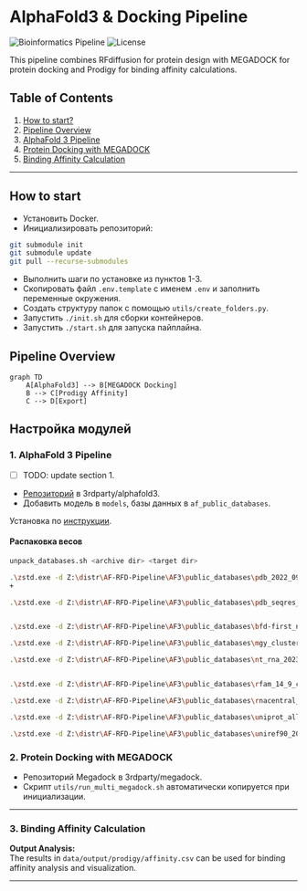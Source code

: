# AlphaFold3 & Docking Pipeline

![Bioinformatics Pipeline](https://img.shields.io/badge/pipeline-protein-blue)
![License](https://img.shields.io/badge/license-MIT-green)

This pipeline combines RFdiffusion for protein design with MEGADOCK for protein docking and Prodigy for binding affinity calculations.

## Table of Contents
1. [How to start?](#how-to-start)
2. [Pipeline Overview](#pipeline-overview)
3. [AlphaFold 3 Pipeline](#1-alphafold-3-pipeline)
4. [Protein Docking with MEGADOCK](#2-protein-docking-with-megadock)
5. [Binding Affinity Calculation](#3-binding-affinity-calculation)

---

## How to start
* Установить Docker.
* Инициализировать репозиторий:
```bash
git submodule init
git submodule update
git pull --recurse-submodules
```
* Выполнить шаги по установке из пунктов 1-3.
* Скопировать файл `.env.template` с именем `.env` и заполнить переменные окружения.
* Создать структуру папок с помощью `utils/create_folders.py`.
* Запустить `./init.sh` для сборки контейнеров.
* Запустить `./start.sh` для запуска пайплайна.

## Pipeline Overview
```mermaid
graph TD
    A[AlphaFold3] --> B[MEGADOCK Docking]
    B --> C[Prodigy Affinity]
    C --> D[Export]
```

## Настройка модулей

### 1. AlphaFold 3 Pipeline
- [ ] TODO: update section 1.

* [Репозиторий](https://github.com/google-deepmind/alphafold3?ysclid=mgot4mzvap467461191) в 3rdparty/alphafold3.
* Добавить модель в `models`, базы данных в `af_public_databases`.

Установка по [инструкции](https://github.com/google-deepmind/alphafold3/blob/main/docs/installation.md). 

#### Распаковка весов 

```bash
unpack_databases.sh <archive dir> <target dir>
```

```bash
.\zstd.exe -d Z:\distr\AF-RFD-Pipeline\AF3\public_databases\pdb_2022_09_28_mmcif_files.tar.zst -o F:\AF-RFD\public_databases\pdb_2022_09_28_mmcif_files.tar
+

.\zstd.exe -d Z:\distr\AF-RFD-Pipeline\AF3\public_databases\pdb_seqres_2022_09_28.fasta.zst -o F:\AF-RFD\public_databases\pdb_seqres_2022_09_28.fasta


.\zstd.exe -d Z:\distr\AF-RFD-Pipeline\AF3\public_databases\bfd-first_non_consensus_sequences.fasta.zst -o F:\AF-RFD\public_databases\bfd-first_non_consensus_sequences.fasta

.\zstd.exe -d Z:\distr\AF-RFD-Pipeline\AF3\public_databases\mgy_clusters_2022_05.fa.zst -o F:\AF-RFD\public_databases\mgy_clusters_2022_05.fa

.\zstd.exe -d Z:\distr\AF-RFD-Pipeline\AF3\public_databases\nt_rna_2023_02_23_clust_seq_id_90_cov_80_rep_seq.fasta.zst -o F:\AF-RFD\public_databases\nt_rna_2023_02_23_clust_seq_id_90_cov_80_rep_seq.fasta


.\zstd.exe -d Z:\distr\AF-RFD-Pipeline\AF3\public_databases\rfam_14_9_clust_seq_id_90_cov_80_rep_seq.fasta.zst -o F:\AF-RFD\public_databases\rfam_14_9_clust_seq_id_90_cov_80_rep_seq.fasta

.\zstd.exe -d Z:\distr\AF-RFD-Pipeline\AF3\public_databases\rnacentral_active_seq_id_90_cov_80_linclust.fasta.zst -o F:\AF-RFD\public_databases\rnacentral_active_seq_id_90_cov_80_linclust.fasta

.\zstd.exe -d Z:\distr\AF-RFD-Pipeline\AF3\public_databases\uniprot_all_2021_04.fa.zst -o F:\AF-RFD\public_databases\uniprot_all_2021_04.fa

.\zstd.exe -d Z:\distr\AF-RFD-Pipeline\AF3\public_databases\uniref90_2022_05.fa.zst -o F:\AF-RFD\public_databases\uniref90_2022_05.fa
```

### 2. Protein Docking with MEGADOCK

* Репозиторий Megadock в 3rdparty/megadock.
* Скрипт `utils/run_multi_megadock.sh` автоматически копируется при инициализации.

---

### 3. Binding Affinity Calculation

**Output Analysis:**  
The results in `data/output/prodigy/affinity.csv` can be used for binding affinity analysis and visualization.

---
